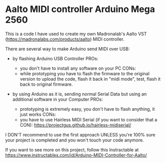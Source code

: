 # Aalto MIDI controller Arduino Mega 2560
This is a code I have used to create my own Madronalab's Aalto VST (https://madronalabs.com/products/aalto) MIDI controller.

There are several way to make Arduino send MIDI over USB:
- by flashing Arduino USB Controller
  PROs:
  - you don't have to install any software on your PC
  CONs:
  - while prototyping you have to flash the firmware to the original version to upload the code, flash it back in "midi mode", test, flash it back to original firmware.

- by using Arduino as it is, sending normal Serial Data but using an additional software in your Computer
  PROs:
  - prototyping is extremely easy, you don't have to flash anything, it just works
  CONs:
  - you have to use Hairless MIDI Serial (if you want to consider that a CON): https://projectgus.github.io/hairless-midiserial/

I DON'T recommend to use the first approach UNLESS you're 100% sure your project is completed and you won't touch your code anymore.

If you want to see more on this project, follow this Instractable at https://www.instructables.com/id/Arduino-MIDI-Controller-for-Aalto/
